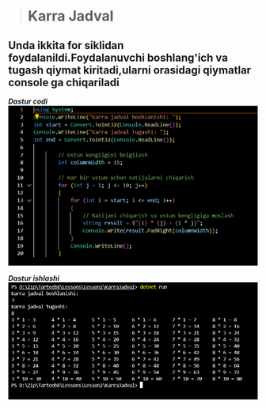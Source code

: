 
>
> # Karra Jadval
>
## Unda ikkita for siklidan foydalanildi.Foydalanuvchi boshlang'ich va tugash qiymat kiritadi,ularni orasidagi qiymatlar console ga chiqariladi

***Dastur codi***
![alt text](image.png)

***Dastur ishlashi***
![alt text](image-1.png)